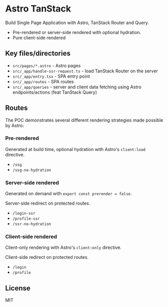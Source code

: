 # Astro TanStack

Build Single Page Application with Astro, TanStack Router and Query.

- Pre-rendered or server-side rendered with optional hydration.
- Pure client-side rendered

## Key files/directories

- `src/pages/*.astro` - Astro pages
- `src/_app/handle-ssr-request.ts` - load TanStack Router on the server
- `src/_app/entry.tsx` - SPA entry point
- `src/_app/routes` - SPA routes
- `src/_app/queries` - server and client data fetching using Astro endpoints/actions (feat TanStack Query)

## Routes

The POC demonstrates several different rendering strategies made possible by Astro:

### Pre-rendered

Generated at build time, optional hydration with Astro's `client:load` directive.

- `/ssg`
- `/ssg-no-hydration`

### Server-side rendered

Generated on demand with `export const prerender = false`.

Server-side redirect on protected routes.

- `/login-ssr`
- `/profile-ssr`
- `/ssr-no-hydration`

### Client-side rendered

Client-only rendering with Astro's `client:only` directive.

Client-side redirect on protected routes.

- `/login`
- `/profile`

## License

MIT
